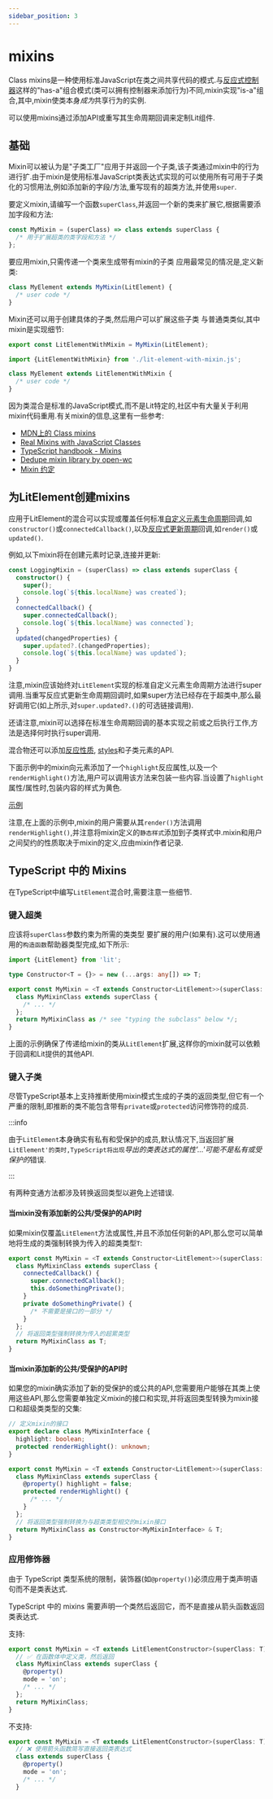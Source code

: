 ```yaml
---
sidebar_position: 3
---
```


# mixins

Class mixins是一种使用标准JavaScript在类之间共享代码的模式.与[反应式控制器](/docs/composition/controllers/)这样的"has-a"组合模式(类可以拥有控制器来添加行为)不同,mixin实现"is-a"组合,其中,mixin使类本身*成为*共享行为的实例.

可以使用mixins通过添加API或重写其生命周期回调来定制Lit组件.

## 基础

Mixin可以被认为是"子类工厂"应用于并返回一个子类,该子类通过mixin中的行为进行扩.由于mixin是使用标准JavaScript类表达式实现的可以使用所有可用于子类化的习惯用法,例如添加新的字段/方法,重写现有的超类方法,并使用`super`.

要定义mixin,请编写一个函数`superClass`,并返回一个新的类来扩展它,根据需要添加字段和方法:

```ts
const MyMixin = (superClass) => class extends superClass {
  /* 用于扩展超类的类字段和方法 */
};
```

要应用mixin,只需传递一个类来生成带有mixin的子类
应用最常见的情况是,定义新类:

```ts
class MyElement extends MyMixin(LitElement) {
  /* user code */
}
```

Mixin还可以用于创建具体的子类,然后用户可以扩展这些子类
与普通类类似,其中mixin是实现细节:

```ts
export const LitElementWithMixin = MyMixin(LitElement);
```

```ts
import {LitElementWithMixin} from './lit-element-with-mixin.js';

class MyElement extends LitElementWithMixin {
  /* user code */
}
```

因为类混合是标准的JavaScript模式,而不是Lit特定的,社区中有大量关于利用mixin代码重用.有关mixin的信息,这里有一些参考:

- [MDN上的 Class mixins](https://developer.mozilla.org/en-US/docs/Web/JavaScript/Reference/Classes#mix-ins)
- [Real Mixins with JavaScript
  Classes](https://justinfagnani.com/2015/12/21/real-mixins-with-JavaScript-classes/)
- [TypeScript handbook - Mixins](https://www.TypeScriptlang.org/docs/handbook/mixins.html)
- [Dedupe mixin library by open-wc](https://open-wc.org/docs/development/dedupe-mixin/)
- [Mixin 约定](https://component.kitchen/elix/mixins)

## 为LitElement创建mixins

应用于LitElement的混合可以实现或覆盖任何标准[自定义元素生命周期](/docs/components/lifecycle/#自定义元素生命周期)回调,如`constructor()`或`connectedCallback()`,以及[反应式更新周期](/docs/components/lifecycle/#反应式更新周期)回调,如`render()`或`updated()`.

例如,以下mixin将在创建元素时记录,连接并更新:

```ts
const LoggingMixin = (superClass) => class extends superClass {
  constructor() {
    super();
    console.log(`${this.localName} was created`);
  }
  connectedCallback() {
    super.connectedCallback();
    console.log(`${this.localName} was connected`);
  }
  updated(changedProperties) {
    super.updated?.(changedProperties);
    console.log(`${this.localName} was updated`);
  }
}
```

注意,mixin应该始终对`LitElement`实现的标准自定义元素生命周期方法进行super调用.当重写反应式更新生命周期回调时,如果super方法已经存在于超类中,那么最好调用它(如上所示,对`super.updated?.()`的可选链接调用).

还请注意,mixin可以选择在标准生命周期回调的基本实现之前或之后执行工作,方法是选择何时执行super调用.

混合物还可以添加[反应性质](/docs/components/properties/),
[styles](/docs/components/styles/)和子类元素的API.

下面示例中的mixin向元素添加了一个`highlight`反应属性,以及一个`renderHighlight()`方法,用户可以调用该方法来包装一些内容.当设置了`highlight`属性/属性时,包装内容的样式为黄色.

[示例](https://lit.dev/playground/#sample=docs/mixins/highlightable)

注意,在上面的示例中,mixin的用户需要从其`render()`方法调用`renderHighlight()`,并注意将mixin定义的`静态样式`添加到子类样式中.mixin和用户之间契约的性质取决于mixin的定义,应由mixin作者记录.

## TypeScript 中的 Mixins

在TypeScript中编写`LitElement`混合时,需要注意一些细节.

### 键入超类

应该将`superClass`参数约束为所需的类类型
要扩展的用户(如果有).这可以使用通用的`构造函数`帮助器类型完成,如下所示:

```ts
import {LitElement} from 'lit';

type Constructor<T = {}> = new (...args: any[]) => T;

export const MyMixin = <T extends Constructor<LitElement>>(superClass: T) => {
  class MyMixinClass extends superClass {
    /* ... */
  };
  return MyMixinClass as /* see "typing the subclass" below */;
}
```

上面的示例确保了传递给mixin的类从`LitElement`扩展,这样你的mixin就可以依赖于回调和Lit提供的其他API.

### 键入子类

尽管TypeScript基本上支持推断使用mixin模式生成的子类的返回类型,但它有一个严重的限制,即推断的类不能包含带有`private`或`protected`访问修饰符的成员.

:::info

由于`LitElement`本身确实有私有和受保护的成员,默认情况下,当返回扩展`LitElement'的类时,TypeScript将出现`*导出的类表达式的属性'…'可能不是私有或受保护的*错误.

:::

有两种变通方法都涉及转换返回类型以避免上述错误.

#### 当mixin没有添加新的公共/受保护的API时

如果mixin仅覆盖`LitElement`方法或属性,并且不添加任何新的API,那么您可以简单地将生成的类强制转换为传入的超类类型`T`:

```ts
export const MyMixin = <T extends Constructor<LitElement>>(superClass: T) => {
  class MyMixinClass extends superClass {
    connectedCallback() {
      super.connectedCallback();
      this.doSomethingPrivate();
    }
    private doSomethingPrivate() {
      /* 不需要是接口的一部分 */
    }
  };
  // 将返回类型强制转换为传入的超累类型
  return MyMixinClass as T;
}
```

#### 当mixin添加新的公共/受保护的API时

如果您的mixin确实添加了新的受保护的或公共的API,您需要用户能够在其类上使用这些API,那么您需要单独定义mixin的接口和实现,并将返回类型转换为mixin接口和超级类类型的交集:

```ts
// 定义mixin的接口
export declare class MyMixinInterface {
  highlight: boolean;
  protected renderHighlight(): unknown;
}

export const MyMixin = <T extends Constructor<LitElement>>(superClass: T) => {
  class MyMixinClass extends superClass {
    @property() highlight = false;
    protected renderHighlight() {
      /* ... */
    }
  };
  // 将返回类型强制转换为与超类类型相交的mixin接口
  return MyMixinClass as Constructor<MyMixinInterface> & T;
}
```

### 应用修饰器

由于 TypeScript 类型系统的限制，装饰器(如`@property()`)必须应用于类声明语句而不是类表达式.

TypeScript 中的 mixins 需要声明一个类然后返回它，而不是直接从箭头函数返回类表达式.

支持:

```ts
export const MyMixin = <T extends LitElementConstructor>(superClass: T) => {
  // ✅ 在函数体中定义类，然后返回
  class MyMixinClass extends superClass {
    @property()
    mode = 'on';
    /* ... */
  };
  return MyMixinClass;
}
```

不支持:

```ts
export const MyMixin = <T extends LitElementConstructor>(superClass: T) =>
  // ❌ 使用箭头函数简写直接返回类表达式
  class extends superClass {
    @property()
    mode = 'on';
    /* ... */
  }
```
